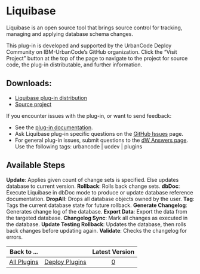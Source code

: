 
Liquibase
=========


Liquibase is an open source tool that brings source control for tracking, managing and applying database schema changes.


This plug-in is developed and supported by the UrbanCode Deploy Community on IBM-UrbanCode’s GitHub organization. Click the “Visit Project” button at the top of the page to navigate to the project for source code, the plug-in distributable, and further information.


Downloads:
----------


* [Liquibase plug-in distribution](https://github.com/UrbanCode/Liquibase-UCD/releases)
* [Source project](https://github.com/UrbanCode/Liquibase-UCD)


If you encounter issues with the plug-in, or want to send feedback:


* See the [plug-in documentation](https://github.com/UrbanCode/Liquibase-UCD/tree/master/doc).
* Ask Liquibase plug-in specific questions on the [GitHub Issues](https://github.com/UrbanCode/Liquibase-UCD/issues) page.
* For general plug-in issues, submit questions to the [dW Answers page](https://developer.ibm.com/answers/smart-spaces/23/urbancode.html). Use the following tags: urbancode | ucdev | plugins



Available Steps
---------------


**Update**: Applies given count of change sets is specified. Else updates database to current version. **Rollback**: Rolls back change sets. **dbDoc**: Execute Liquibase in dbDoc mode to produce or update database reference documentation. **DropAll**: Drops all database objects owned by the user. **Tag**: Tags the current database state for future rollback. **Generate Changelog**: Generates change log of the database. **Export Data**: Export the data from the targeted database. **Changelog Sync**: Mark all changes as executed in the database. **Update Testing Rollback**: Updates the database, then rolls back changes before updating again. **Validate**: Checks the changelog for errors.






|Back to ...||Latest Version|
| :---: | :---: | :---: |
|[All Plugins](../../index.md)|[Deploy Plugins](../README.md)|[0]()|

